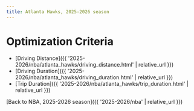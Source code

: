 ```yaml
---
title: Atlanta Hawks, 2025-2026 season
---
```


# Optimization Criteria
- [Driving Distance]({{ '2025-2026/nba/atlanta_hawks/driving_distance.html' | relative_url }})
- [Driving Duration]({{ '2025-2026/nba/atlanta_hawks/driving_duration.html' | relative_url }})
- [Trip Duration]({{ '2025-2026/nba/atlanta_hawks/trip_duration.html' | relative_url }})

[Back to NBA, 2025-2026 season]({{ '2025-2026/nba' | relative_url }})
